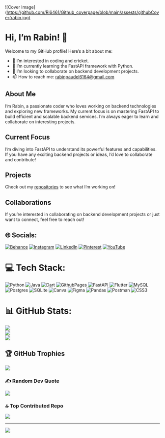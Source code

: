 ![Cover Image] (https://github.com/Ri6461/Github_coverpage/blob/main/assests/githubCover(rabin.jpg)

# Hi, I’m Rabin! 👋

Welcome to my GitHub profile! Here’s a bit about me:

- 👀 I’m interested in coding and cricket.
- 🌱 I’m currently learning the FastAPI framework with Python.
- 💞️ I’m looking to collaborate on backend development projects.
- 📫 How to reach me: [rabinpaudel6164@gmail.com](mailto:rabinpaudel6164@gmail.com)

## About Me

I’m Rabin, a passionate coder who loves working on backend technologies and exploring new frameworks. My current focus is on mastering FastAPI to build efficient and scalable backend services. I’m always eager to learn and collaborate on interesting projects.

## Current Focus

I’m diving into FastAPI to understand its powerful features and capabilities. If you have any exciting backend projects or ideas, I’d love to collaborate and contribute!

## Projects

Check out my [repositories](https://github.com/Ri6461?tab=repositories) to see what I’m working on!

## Collaborations

If you’re interested in collaborating on backend development projects or just want to connect, feel free to reach out!


## 🌐 Socials:
[![Behance](https://img.shields.io/badge/Behance-1769ff?logo=behance&logoColor=white)](https://www.behance.net/rabinpaudel2) [![Instagram](https://img.shields.io/badge/Instagram-%23E4405F.svg?logo=Instagram&logoColor=white)](https://www.instagram.com/ir_rabu_/) [![LinkedIn](https://img.shields.io/badge/LinkedIn-%230077B5.svg?logo=linkedin&logoColor=white)](https://www.linkedin.com/in/rabin-paudel-0a1791282/) [![Pinterest](https://img.shields.io/badge/Pinterest-%23E60023.svg?logo=Pinterest&logoColor=white)](https://www.pinterest.com/Krishn6461/) [![YouTube](https://img.shields.io/badge/YouTube-%23FF0000.svg?logo=YouTube&logoColor=white)](https://www.youtube.com/@R.I_6461) 

# 💻 Tech Stack:
![Python](https://img.shields.io/badge/python-3670A0?style=plastic&logo=python&logoColor=ffdd54) ![Java](https://img.shields.io/badge/Java-%23ED8B00.svg?style=plastic&logo=java&logoColor=white) ![Dart](https://img.shields.io/badge/dart-%230175C2.svg?style=plastic&logo=dart&logoColor=white) ![GithubPages](https://img.shields.io/badge/github%20pages-121013?style=plastic&logo=github&logoColor=white) ![FastAPI](https://img.shields.io/badge/FastAPI-005571?style=plastic&logo=fastapi) ![Flutter](https://img.shields.io/badge/Flutter-%2302569B.svg?style=plastic&logo=Flutter&logoColor=white) ![MySQL](https://img.shields.io/badge/mysql-4479A1.svg?style=plastic&logo=mysql&logoColor=white) ![Postgres](https://img.shields.io/badge/postgres-%23316192.svg?style=plastic&logo=postgresql&logoColor=white) ![SQLite](https://img.shields.io/badge/sqlite-%2307405e.svg?style=plastic&logo=sqlite&logoColor=white) ![Canva](https://img.shields.io/badge/Canva-%2300C4CC.svg?style=plastic&logo=Canva&logoColor=white) ![Figma](https://img.shields.io/badge/figma-%23F24E1E.svg?style=plastic&logo=figma&logoColor=white) ![Pandas](https://img.shields.io/badge/pandas-%23150458.svg?style=plastic&logo=pandas&logoColor=white) ![Postman](https://img.shields.io/badge/Postman-FF6C37?style=plastic&logo=postman&logoColor=white) ![CSS3](https://img.shields.io/badge/css3-%231572B6.svg?style=plastic&logo=css3&logoColor=white)
# 📊 GitHub Stats:
![](https://github-readme-stats.vercel.app/api?username=Ri6461&theme=radical&hide_border=false&include_all_commits=true&count_private=false)<br/>
![](https://github-readme-streak-stats.herokuapp.com/?user=Ri6461&theme=radical&hide_border=false)<br/>
![](https://github-readme-stats.vercel.app/api/top-langs/?username=Ri6461&theme=radical&hide_border=false&include_all_commits=true&count_private=false&layout=compact)

## 🏆 GitHub Trophies
![](https://github-profile-trophy.vercel.app/?username=Ri6461&theme=radical&no-frame=false&no-bg=false&margin-w=4)

### ✍️ Random Dev Quote
![](https://quotes-github-readme.vercel.app/api?type=horizontal&theme=radical)

### 🔝 Top Contributed Repo
![](https://github-contributor-stats.vercel.app/api?username=Ri6461&limit=5&theme=radical&combine_all_yearly_contributions=true)

---
[![](https://visitcount.itsvg.in/api?id=Ri6461&icon=0&color=0)](https://visitcount.itsvg.in)

<!-- Proudly created with GPRM ( https://gprm.itsvg.in ) -->
